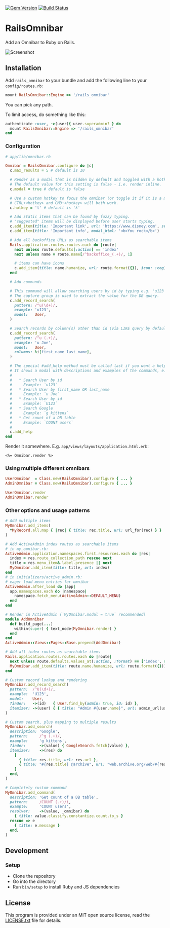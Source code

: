 [![Gem Version](https://badge.fury.io/rb/rails_omnibar.svg)](http://badge.fury.io/rb/rails_omnibar)
[![Build Status](https://github.com/jaynetics/rails_omnibar/actions/workflows/tests.yml/badge.svg)](https://github.com/jaynetics/rails_omnibar/actions)

# RailsOmnibar

Add an Omnibar to Ruby on Rails.

![Screenshot](https://user-images.githubusercontent.com/10758879/213940403-68400aab-6cc6-40ca-82fb-af049f07581b.gif)

## Installation

Add `rails_omnibar` to your bundle and add the following line to your `config/routes.rb`:

```ruby
mount RailsOmnibar::Engine => '/rails_omnibar'
```

You can pick any path.

To limit access, do something like this:

```ruby
authenticate :user, ->(user){ user.superadmin? } do
  mount RailsOmnibar::Engine => '/rails_omnibar'
end
```

### Configuration

```ruby
# app/lib/omnibar.rb

Omnibar = RailsOmnibar.configure do |c|
  c.max_results = 5 # default is 10

  # Render as a modal that is hidden by default and toggled with a hotkey.
  # The default value for this setting is false - i.e. render inline.
  c.modal = true # default is false

  # Use a custom hotkey to focus the omnibar (or toggle it if it is a modal).
  # CTRL+<hotkey> and CMD+<hotkey> will both work.
  c.hotkey = 't' # default is 'k'

  # Add static items that can be found by fuzzy typing.
  # "suggested" items will be displayed before user starts typing.
  c.add_item(title: 'Important link', url: 'https://www.disney.com', suggested: true)
  c.add_item(title: 'Important info', modal_html: '<b>You rock</b>')

  # Add all backoffice URLs as searchable items
  Rails.application.routes.routes.each do |route|
    next unless route.defaults[:action] == 'index'
    next unless name = route.name[/^backoffice_(.+)/, 1]

    # items can have icons
    c.add_item(title: name.humanize, url: route.format({}), icon: :cog)
  end

  # Add commands

  # This command will allow searching users by id by typing e.g. 'u123'.
  # The capture group is used to extract the value for the DB query.
  c.add_record_search(
    pattern: /^u(\d+)/,
    example: 'u123',
    model:   User,
  )

  # Search records by column(s) other than id (via LIKE query by default)
  c.add_record_search(
    pattern: /^u (.+)/,
    example: 'u Joe',
    model:   User,
    columns: %i[first_name last_name],
  )

  # The special #add_help method must be called last if you want a help entry.
  # It shows a modal with descriptions and examples of the commands, e.g.:
  #
  #   * Search User by id
  #     Example: `u123`
  #   * Search User by first_name OR last_name
  #     Example: `u Joe`
  #   * Search User by id
  #     Example: `U123`
  #   * Search Google
  #     Example: `g kittens`
  #   * Get count of a DB table
  #     Example: `COUNT users`
  #
  c.add_help
end
```

Render it somewhere. E.g. `app/views/layouts/application.html.erb`:

```erb
<%= Omnibar.render %>
```

### Using multiple different omnibars

```ruby
UserOmnibar  = Class.new(RailsOmnibar).configure { ... }
AdminOmnibar = Class.new(RailsOmnibar).configure { ... }

UserOmnibar.render
AdminOmnibar.render
```

### Other options and usage patterns

```ruby
# Add multiple items
MyOmnibar.add_items(
  *MyRecord.all.map { |rec| { title: rec.title, url: url_for(rec) } }
)

# Add ActiveAdmin index routes as searchable items
# in my_omnibar.rb:
ActiveAdmin.application.namespaces.first.resources.each do |res|
  index = res.route_collection_path rescue next
  title = res.menu_item&.label.presence || next
  MyOmnibar.add_item(title: title, url: index)
end
# in initializers/active_admin.rb:
# eager load menu entries for omnibar
ActiveAdmin.after_load do |app|
  app.namespaces.each do |namespace|
    namespace.fetch_menu(ActiveAdmin::DEFAULT_MENU)
  end
end

# Render in ActiveAdmin (`MyOmnibar.modal = true` recommended)
module AddOmnibar
  def build_page(...)
    within(super) { text_node(MyOmnibar.render) }
  end
end
ActiveAdmin::Views::Pages::Base.prepend(AddOmnibar)

# Add all index routes as searchable items
Rails.application.routes.routes.each do |route|
  next unless route.defaults.values_at(:action, :format) == ['index', nil]
  MyOmnibar.add_item(title: route.name.humanize, url: route.format({}))
end

# Custom record lookup and rendering
MyOmnibar.add_record_search(
  pattern:  /^U(\d+)/,
  example:  'U123',
  model:    User,
  finder:   ->(id)   { User.find_by(admin: true, id: id) },
  itemizer: ->(user) { { title: "Admin #{user.name}", url: admin_url(user), icon: :user } }
)

# Custom search, plus mapping to multiple results
MyOmnibar.add_search(
  description: 'Google',
  pattern:     /^g (.+)/,
  example:     'g kittens',
  finder:      ->(value) { GoogleSearch.fetch(value) },
  itemizer:    ->(res) do
    [
      { title: res.title, url: res.url },
      { title: "#{res.title} @archive", url: "web.archive.org/web/#{res.url}" }
    ]
  end,
)

# Completely custom command
MyOmnibar.add_command(
  description: 'Get count of a DB table',
  pattern:     /COUNT (.+)/i,
  example:     'COUNT users',
  resolver:    ->(value, _omnibar) do
    { title: value.classify.constantize.count.to_s }
  rescue => e
    { title: e.message }
  end,
)
```

## Development

### Setup

* Clone the repository
* Go into the directory
* Run `bin/setup` to install Ruby and JS dependencies

## License

This program is provided under an MIT open source license, read the [LICENSE.txt](https://github.com/jaynetics/rails_omnibar/blob/master/LICENSE.txt) file for details.
